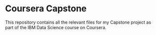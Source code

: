 # Coursera Capstone

This repository contains all the relevant files for my Capstone project as part of the IBM Data Science course on Coursera.
